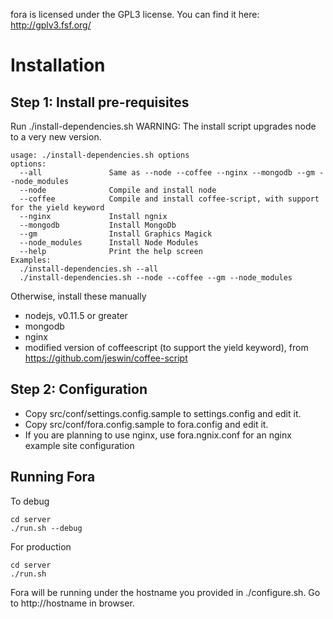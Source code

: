 fora is licensed under the GPL3 license.
You can find it here: http://gplv3.fsf.org/


Installation
============

Step 1: Install pre-requisites
------------------------------
Run ./install-dependencies.sh
WARNING: The install script upgrades node to a very new version.

```
usage: ./install-dependencies.sh options
options:
  --all               Same as --node --coffee --nginx --mongodb --gm --node_modules
  --node              Compile and install node
  --coffee            Compile and install coffee-script, with support for the yield keyword
  --nginx             Install ngnix
  --mongodb           Install MongoDb
  --gm                Install Graphics Magick
  --node_modules      Install Node Modules
  --help              Print the help screen
Examples:
  ./install-dependencies.sh --all
  ./install-dependencies.sh --node --coffee --gm --node_modules
```

Otherwise, install these manually
- nodejs, v0.11.5 or greater
- mongodb
- nginx
- modified version of coffeescript (to support the yield keyword), from https://github.com/jeswin/coffee-script


Step 2: Configuration
---------------------
- Copy src/conf/settings.config.sample to settings.config and edit it.
- Copy src/conf/fora.config.sample to fora.config and edit it.
- If you are planning to use nginx, use fora.ngnix.conf for an nginx example site configuration


Running Fora
------------
To debug
```
cd server
./run.sh --debug
```

For production
```
cd server
./run.sh
```

Fora will be running under the hostname you provided in ./configure.sh. Go to http://hostname in browser.

